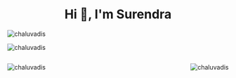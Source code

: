 <h1 align="center">Hi 👋, I'm Surendra</h1>

<p align="left"> <img src="https://komarev.com/ghpvc/?username=chaluvadis&label=Profile%20views&color=0e75b6&style=flat" alt="chaluvadis" /> </p>

<p><img align="center" src="https://github-readme-stats.vercel.app/api?username=chaluvadis&show_icons=true&locale=en&layout=compact" alt="chaluvadis" /></p>

<div style="display:flex;justify-content: space-between;">
<p><img align="center" src="https://github-readme-stats.vercel.app/api/top-langs?username=chaluvadis&show_icons=true&locale=en&layout=compact" alt="chaluvadis" /></p>

<p><img align="center" src="https://github-readme-streak-stats.herokuapp.com/?user=chaluvadis" alt="chaluvadis" /></p>
</div>
